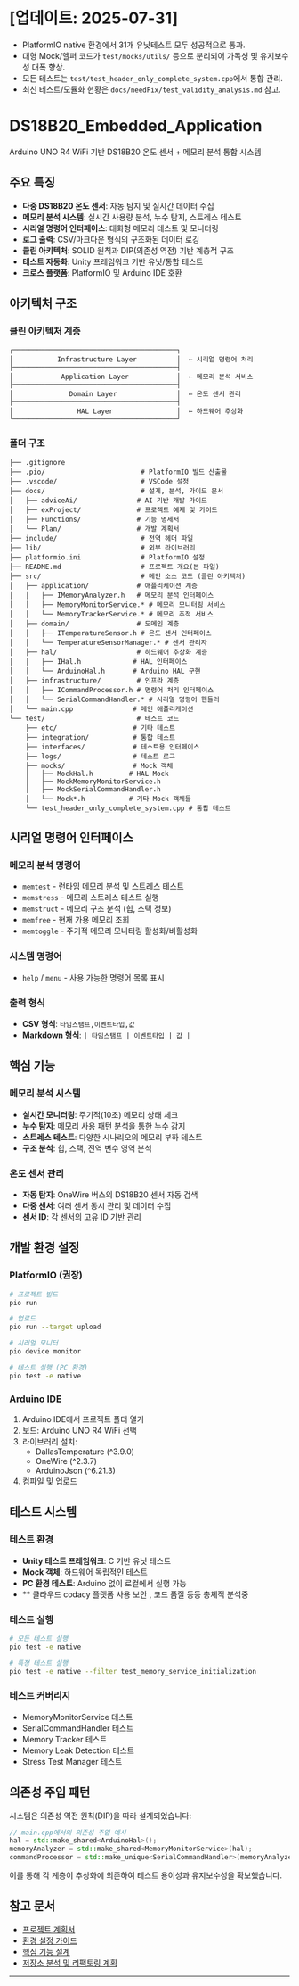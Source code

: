 # [업데이트: 2025-07-31]
- PlatformIO native 환경에서 31개 유닛테스트 모두 성공적으로 통과.
- 대형 Mock/헬퍼 코드가 `test/mocks/utils/` 등으로 분리되어 가독성 및 유지보수성 대폭 향상.
- 모든 테스트는 `test/test_header_only_complete_system.cpp`에서 통합 관리.
- 최신 테스트/모듈화 현황은 `docs/needFix/test_validity_analysis.md` 참고.
# DS18B20_Embedded_Application

Arduino UNO R4 WiFi 기반 DS18B20 온도 센서 + 메모리 분석 통합 시스템

## 주요 특징
- **다중 DS18B20 온도 센서**: 자동 탐지 및 실시간 데이터 수집
- **메모리 분석 시스템**: 실시간 사용량 분석, 누수 탐지, 스트레스 테스트
- **시리얼 명령어 인터페이스**: 대화형 메모리 테스트 및 모니터링
- **로그 출력**: CSV/마크다운 형식의 구조화된 데이터 로깅
- **클린 아키텍처**: SOLID 원칙과 DIP(의존성 역전) 기반 계층적 구조
- **테스트 자동화**: Unity 프레임워크 기반 유닛/통합 테스트
- **크로스 플랫폼**: PlatformIO 및 Arduino IDE 호환

## 아키텍처 구조

### 클린 아키텍처 계층
```
┌─────────────────────────────────────────┐
│           Infrastructure Layer          │  ← 시리얼 명령어 처리
├─────────────────────────────────────────┤
│            Application Layer            │  ← 메모리 분석 서비스
├─────────────────────────────────────────┤
│              Domain Layer               │  ← 온도 센서 관리
├─────────────────────────────────────────┤
│                HAL Layer                │  ← 하드웨어 추상화
└─────────────────────────────────────────┘
```

### 폴더 구조
```
├── .gitignore
├── .pio/                        # PlatformIO 빌드 산출물
├── .vscode/                     # VSCode 설정
├── docs/                        # 설계, 분석, 가이드 문서
│   ├── adviceAi/               # AI 기반 개발 가이드
│   ├── exProject/              # 프로젝트 예제 및 가이드
│   ├── Functions/              # 기능 명세서
│   └── Plan/                   # 개발 계획서
├── include/                     # 전역 헤더 파일
├── lib/                         # 외부 라이브러리
├── platformio.ini               # PlatformIO 설정
├── README.md                    # 프로젝트 개요(본 파일)
├── src/                         # 메인 소스 코드 (클린 아키텍처)
│   ├── application/            # 애플리케이션 계층
│   │   ├── IMemoryAnalyzer.h   # 메모리 분석 인터페이스
│   │   ├── MemoryMonitorService.* # 메모리 모니터링 서비스
│   │   └── MemoryTrackerService.* # 메모리 추적 서비스
│   ├── domain/                 # 도메인 계층
│   │   ├── ITemperatureSensor.h # 온도 센서 인터페이스
│   │   └── TemperatureSensorManager.* # 센서 관리자
│   ├── hal/                    # 하드웨어 추상화 계층
│   │   ├── IHal.h             # HAL 인터페이스
│   │   └── ArduinoHal.h       # Arduino HAL 구현
│   ├── infrastructure/         # 인프라 계층
│   │   ├── ICommandProcessor.h # 명령어 처리 인터페이스
│   │   └── SerialCommandHandler.* # 시리얼 명령어 핸들러
│   └── main.cpp               # 메인 애플리케이션
└── test/                       # 테스트 코드
    ├── etc/                   # 기타 테스트
    ├── integration/           # 통합 테스트
    ├── interfaces/            # 테스트용 인터페이스
    ├── logs/                  # 테스트 로그
    ├── mocks/                 # Mock 객체
    │   ├── MockHal.h         # HAL Mock
    │   ├── MockMemoryMonitorService.h
    │   ├── MockSerialCommandHandler.h
    │   └── Mock*.h           # 기타 Mock 객체들
    └── test_header_only_complete_system.cpp # 통합 테스트
```

## 시리얼 명령어 인터페이스

### 메모리 분석 명령어
- `memtest` - 런타임 메모리 분석 및 스트레스 테스트
- `memstress` - 메모리 스트레스 테스트 실행
- `memstruct` - 메모리 구조 분석 (힙, 스택 정보)
- `memfree` - 현재 가용 메모리 조회
- `memtoggle` - 주기적 메모리 모니터링 활성화/비활성화

### 시스템 명령어
- `help` / `menu` - 사용 가능한 명령어 목록 표시

### 출력 형식
- **CSV 형식**: `타임스탬프,이벤트타입,값`
- **Markdown 형식**: `| 타임스탬프 | 이벤트타입 | 값 |`

## 핵심 기능

### 메모리 분석 시스템
- **실시간 모니터링**: 주기적(10초) 메모리 상태 체크
- **누수 탐지**: 메모리 사용 패턴 분석을 통한 누수 감지
- **스트레스 테스트**: 다양한 시나리오의 메모리 부하 테스트
- **구조 분석**: 힙, 스택, 전역 변수 영역 분석

### 온도 센서 관리
- **자동 탐지**: OneWire 버스의 DS18B20 센서 자동 검색
- **다중 센서**: 여러 센서 동시 관리 및 데이터 수집
- **센서 ID**: 각 센서의 고유 ID 기반 관리

## 개발 환경 설정

### PlatformIO (권장)
```bash
# 프로젝트 빌드
pio run

# 업로드
pio run --target upload

# 시리얼 모니터
pio device monitor

# 테스트 실행 (PC 환경)
pio test -e native
```

### Arduino IDE
1. Arduino IDE에서 프로젝트 폴더 열기
2. 보드: Arduino UNO R4 WiFi 선택
3. 라이브러리 설치:
   - DallasTemperature (^3.9.0)
   - OneWire (^2.3.7)
   - ArduinoJson (^6.21.3)
4. 컴파일 및 업로드

## 테스트 시스템

### 테스트 환경
- **Unity 테스트 프레임워크**: C 기반 유닛 테스트
- **Mock 객체**: 하드웨어 독립적인 테스트
- **PC 환경 테스트**: Arduino 없이 로컬에서 실행 가능
- ** 클라우드 codacy 플랫폼 사용 보안 , 코드 품질 등등 총체적 분석중

### 테스트 실행
```bash
# 모든 테스트 실행
pio test -e native

# 특정 테스트 실행
pio test -e native --filter test_memory_service_initialization
```

### 테스트 커버리지
- MemoryMonitorService 테스트
- SerialCommandHandler 테스트  
- Memory Tracker 테스트
- Memory Leak Detection 테스트
- Stress Test Manager 테스트

## 의존성 주입 패턴

시스템은 의존성 역전 원칙(DIP)을 따라 설계되었습니다:

```cpp
// main.cpp에서의 의존성 주입 예시
hal = std::make_shared<ArduinoHal>();
memoryAnalyzer = std::make_shared<MemoryMonitorService>(hal);
commandProcessor = std::make_unique<SerialCommandHandler>(memoryAnalyzer);
```

이를 통해 각 계층이 추상화에 의존하여 테스트 용이성과 유지보수성을 확보했습니다.

## 참고 문서
- [프로젝트 계획서](docs/Plan/frimePlan.md)
- [환경 설정 가이드](docs/Plan/01_environment_setup_guide.md)
- [핵심 기능 설계](docs/Plan/02_core_feature_design.md)
- [저장소 분석 및 리팩토링 계획](docs/adviceAi/repository_analysis_and_refactoring_plan.md)



---
